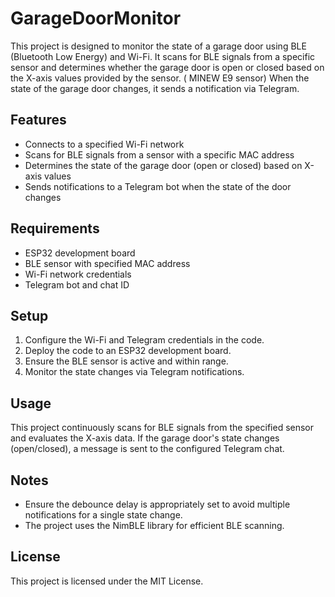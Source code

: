 # GarageDoorMonitor
This project is designed to monitor the state of a garage door using BLE (Bluetooth Low Energy) and Wi-Fi. It scans for BLE signals from a specific sensor and determines whether the garage door is open or closed based on the X-axis values provided by the sensor. ( MINEW E9 sensor)  When the state of the garage door changes, it sends a notification via Telegram.
## Features
- Connects to a specified Wi-Fi network
- Scans for BLE signals from a sensor with a specific MAC address
- Determines the state of the garage door (open or closed) based on X-axis values
- Sends notifications to a Telegram bot when the state of the door changes

## Requirements
- ESP32 development board
- BLE sensor with specified MAC address
- Wi-Fi network credentials
- Telegram bot and chat ID

## Setup
1. Configure the Wi-Fi and Telegram credentials in the code.
2. Deploy the code to an ESP32 development board.
3. Ensure the BLE sensor is active and within range.
4. Monitor the state changes via Telegram notifications.

## Usage
This project continuously scans for BLE signals from the specified sensor and evaluates the X-axis data. If the garage door's state changes (open/closed), a message is sent to the configured Telegram chat.

## Notes
- Ensure the debounce delay is appropriately set to avoid multiple notifications for a single state change.
- The project uses the NimBLE library for efficient BLE scanning.

## License
This project is licensed under the MIT License.

